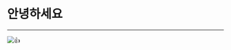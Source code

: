 # 안녕하세요

---

![👍](https://file3.instiz.net/data/cached_img/upload/2021/08/29/4/d701c63322a276ca7f6caede2ec657e9.jpg)
